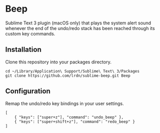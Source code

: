 Beep
====

Sublime Text 3 plugin (macOS only) that plays the system alert sound whenever the end of the undo/redo stack has been reached through its custom key commands.

Installation
------------

Clone this repository into your packages directory.

```
cd ~/Library/Application\ Support/Sublime\ Text\ 3/Packages
git clone https://github.com/lrdn/sublime-beep.git Beep
```

Configuration
-------------

Remap the undo/redo key bindings in your user settings.

```
[
	{ "keys": ["super+z"], "command": "undo_beep" },
	{ "keys": ["super+shift+z"], "command": "redo_beep" }
]
```